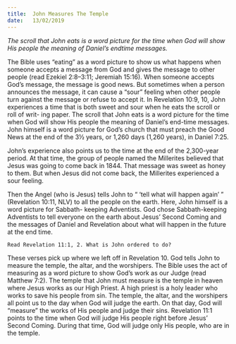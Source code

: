 ```yaml
---
title:  John Measures The Temple
date:   13/02/2019
---
```


_The scroll that John eats is a word picture for the time when God will show His people the meaning of Daniel’s end­time messages._

The Bible uses “eating” as a word picture to show us what happens when someone accepts a message from God and gives the message to other people (read Ezekiel 2:8–3:11; Jeremiah 15:16). When someone accepts God’s message, the message is good news. But sometimes when a person announces the message, it can cause a “sour” feeling when other people turn against the message or refuse to accept it. In Revelation 10:9, 10, John experiences a time that is both sweet and sour when he eats the scroll or roll of writ- ing paper. The scroll that John eats is a word picture for the time when God will show His people the meaning of Daniel’s end-time messages. John himself is a word picture for God’s church that must preach the Good News at the end of the 3½ years, or 1,260 days (1,260 years), in Daniel 7:25.

John’s experience also points us to the time at the end of the 2,300-year period. At that time, the group of people named the Millerites believed that Jesus was going to come back in 1844. That message was sweet as honey to them. But when Jesus did not come back, the Millerites experienced a sour feeling.

Then the Angel (who is Jesus) tells John to “ ‘tell what will happen again’ ” (Revelation 10:11, NLV) to all the people on the earth. Here, John himself is a word picture for Sabbath- keeping Adventists. God chose Sabbath-keeping Adventists to tell everyone on the earth about Jesus’ Second Coming and the messages of Daniel and Revelation about what will happen in the future at the end time.

`Read Revelation 11:1, 2. What is John ordered to do?`

These verses pick up where we left off in Revelation 10. God tells John to measure the temple, the altar, and the worshipers. The Bible uses the act of measuring as a word picture to show God’s work as our Judge (read Matthew 7:2). The temple that John must measure is the temple in heaven where Jesus works as our High Priest. A high priest is a holy leader who works to save his people from sin. The temple, the altar, and the worshipers all point us to the day when God will judge the earth. On that day, God will “measure” the works of His people and judge their sins. Revelation 11:1 points to the time when God will judge His people right before Jesus’ Second Coming. During that time, God will judge only His people, who are in the temple.